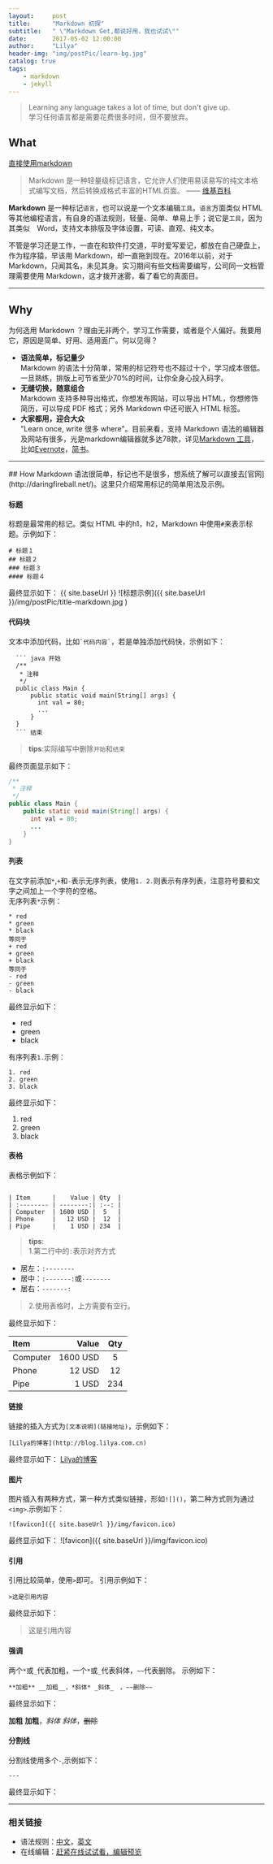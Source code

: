 ```yaml
---
layout:     post
title:      "Markdown 初探"
subtitle:   " \"Markdown Get,都说好用，我也试试\""
date:       2017-05-02 12:00:00
author:     "Lilya"
header-img: "img/postPic/learn-bg.jpg"
catalog: true
tags:
    - markdown
    - jekyll
---
```


> Learning any language takes a lot of time, but don't give up. <br>学习任何语言都是需要花费很多时间，但不要放弃。

## What

[直接使用markdown](#how)

> Markdown 是一种轻量级标记语言，它允许人们使用易读易写的纯文本格式编写文档，然后转换成格式丰富的HTML页面。    —— [维基百科](https://zh.wikipedia.org/wiki/Markdown)

**Markdown** 是一种标记`语言`，也可以说是一个文本编辑`工具`。`语言`方面类似 HTML 等其他编程语言，有自身的语法规则，轻量、简单、单易上手；说它是`工具`，因为其类似　Word，支持文本排版及字体设置，可读、直观、纯文本。

不管是学习还是工作，一直在和软件打交道，平时爱写爱记，都放在自己硬盘上，作为程序猿，早该用 Markdown，却一直拖到现在。2016年以前，对于 Markdown，只闻其名，未见其身。实习期间有些文档需要编写，公司同一文档管理需要使用 Markdown，这才拨开迷雾，看了看它的真面目。

---

## Why

为何选用 Markdown ？理由无非两个，学习工作需要，或者是个人偏好。我要用它，原因是简单、好用、适用面广。何以见得？

* **语法简单，标记量少**<br>
  Markdown 的语法十分简单，常用的标记符号也不超过十个，学习成本很低。一旦熟练，排版上可节省至少70%的时间，让你全身心投入码字。
* **无缝切换，随意组合**<br>
  Markdown 支持多种导出格式，你想发布网站，可以导出 HTML，你想修饰简历，可以导成 PDF 格式；另外 Markdown 中还可嵌入 HTML 标签。
* **大家都用，迎合大众**<br>
  "Learn once, write 很多 where"。目前来看，支持 Markdown 语法的编辑器及网站有很多，光是markdown编辑器就多达78款，详见[Markdown 工具](http://www.jianshu.com/p/5f414ddd79cf)，比如[Evernote](https://maxiang.io/)，[简书](http://www.jianshu.com/)。

---

<p id = "how"></p>
## How
Markdown 语法很简单，标记也不是很多，想系统了解可以直接去[官网](http://daringfireball.net/)。这里只介绍常用标记的简单用法及示例。

#### 标题
标题是最常用的标记。类似 HTML 中的h1，h2，Markdown 中使用`#`来表示标题。示例如下：
```
# 标题１
## 标题２
### 标题３
#### 标题４
```
最终显示如下：
{{ site.baseUrl }}
![标题示例]({{ site.baseUrl }}/img/postPic/title-markdown.jpg )

#### 代码块
文本中添加代码，比如`` `代码内容` ``，若是单独添加代码快，示例如下：
```
  ``` java 开始
  /**
   * 注释
   */
  public class Main {
      public static void main(String[] args) {
        int val = 80;
        ...   
      }
  }
  ``` 结束
```
> **tips**:实际编写中删除`开始`和`结束`

最终页面显示如下：
``` java
/**
 * 注释
 */
public class Main {
    public static void main(String[] args) {
      int val = 80;
      ...    
    }
}
```
#### 列表
在文字前添加`*`,`+`和`-`表示无序列表，使用`1. 2.`则表示有序列表，注意符号要和文字之间加上一个字符的空格。<br>
无序列表`*`示例：
```
* red
* green
* black
等同于
+ red
+ green
+ black
等同于
- red
- green
- black
```
最终显示如下：
* red
* green
* black

有序列表`1.`示例：
```
1. red
2. green
3. black
```
最终显示如下：
1. red
2. green
3. black

#### 表格
表格示例如下：
```

| Item      |    Value | Qty  |
| :-------- | --------:| :--: |  
| Computer  | 1600 USD |  5   |
| Phone     |   12 USD |  12  |
| Pipe      |    1 USD | 234  |
```
>**tips**:<br>1.第二行中的`:`表示对齐方式
* 居左：`:--------`
* 居中：`:-------:`或`--------`
* 居右：`-------:`

>2.使用表格时，上方需要有空行。

最终显示如下：

| Item      |    Value | Qty  |
| :-------- | --------:| :--: |
| Computer  | 1600 USD |  5   |
| Phone     |   12 USD |  12  |
| Pipe      |    1 USD | 234  |

#### 链接
链接的插入方式为`[文本说明](链接地址)`，示例如下：
```
[Lilya的博客](http://blog.lilya.com.cn)
```
最终显示如下：
[Lilya的博客](http://blog.lilya.com.cn)

#### 图片
图片插入有两种方式，第一种方式类似链接，形如`![]()`，第二种方式则为通过`<img>`.示例如下：
```
![favicon]({{ site.baseUrl }}/img/favicon.ico)
```
最终显示如下：
![favicon]({{ site.baseUrl }}/img/favicon.ico)

#### 引用

引用比较简单，使用`>`即可。
引用示例如下：

```
>这是引用内容
```
最终显示如下：
>这是引用内容

#### 强调

两个`*`或`_`代表加粗，一个`*`或`_`代表斜体，`~~`代表删除。
示例如下：

```
**加粗** __加粗__，*斜体* _斜体_　，~~删除~~
```
最终显示如下：

**加粗** __加粗__，*斜体* _斜体_，~~删除~~

#### 分割线
分割线使用多个`-`,示例如下：
```
---
```
最终显示如下：

------

### 相关链接
- 语法规则：[中文](http://www.appinn.com/markdown/#em)，[英文](http://daringfireball.net/projects/markdown/syntax)
- 在线编辑：[赶紧在线试试看，编辑预览](http://daringfireball.net/projects/markdown/dingus)
